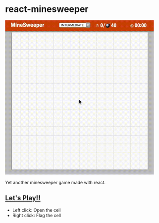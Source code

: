 # react-minesweeper

![react-minesweeper](https://raw.githubusercontent.com/meganetaaan/react-minesweeper/master/minesweeper.gif)

Yet another minesweeper game made with react.

## [Let's Play!!](https://meganetaaan.github.io/react-minesweeper/)

* Left click: Open the cell
* Right click: Flag the cell

